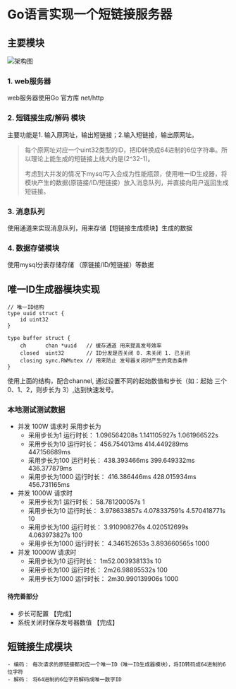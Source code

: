 # Go语言实现一个短链接服务器

## 主要模块
![架构图](http://o99lnabej.bkt.clouddn.com/%E7%9F%AD%E9%93%BE%E6%8E%A5.PNG)
### 1. web服务器
web服务器使用Go 官方库 net/http
### 2. 短链接生成/解码 模块
主要功能是1. 输入原网址，输出短链接；2.输入短链接，输出原网址。
> 每个原网址对应一个uint32类型的ID，把ID转换成64进制的6位字符串。所以理论上能生成的短链接上线大约是(2^32-1)。
>
> 考虑到大并发的情况下mysql写入会成为性能瓶颈，使用唯一ID生成器，将模块产生的数据(原链接/ID/短链接）放入消息队列，并直接向用户返回生成短链接。

### 3. 消息队列
使用通道来实现消息队列，用来存储【短链接生成模块】生成的数据

### 4. 数据存储模块

使用mysql分表存储存储 （原链接/ID/短链接）等数据


##

## 唯一ID生成器模块实现

```
// 唯一ID结构
type uuid struct {
	id uint32
}

type buffer struct {
	ch      chan *uuid   // 缓存通道 用来提高发号效率
	closed  uint32       // ID分发是否关闭 0. 未关闭 1. 已关闭
	closing sync.RWMutex // 用来防止 发号器关闭时产生的竞态条件
}
```
使用上面的结构，配合channel, 通过设置不同的起始数值和步长（如：起始 三个 0、1、2，则步长为 3）,达到快速发号。

### 本地测试测试数据
- 并发 100W 请求时 采用步长为
    - 采用步长为1  运行时长： 1.096564208s  1.141105927s  1.061966522s
    - 采用步长为10  运行时长： 456.754013ms  414.449289ms  447.156689ms
    - 采用步长为100   运行时长： 438.393466ms   399.649332ms   436.377879ms
    - 采用步长为1000  运行时长： 416.386446ms    428.015934ms   456.731165ms
- 并发 1000W 请求时
    - 采用步长为1   运行时长： 58.781200057s  1
    - 采用步长为10  运行时长： 3.978633857s   4.078337591s   4.570418771s  10
    - 采用步长为100 运行时长： 3.910908276s   4.020512699s   4.063973827s  100
    - 采用步长为1000 运行时长： 4.346152653s   3.893660565s  1000
- 并发 10000W 请求时
    - 采用步长为10  运行时长： 1m52.003938133s 10
    - 采用步长为100  运行时长： 2m26.98895532s 100
    - 采用步长为1000 运行时长： 2m30.990139906s 1000

#### 待完善部分

- 步长可配置 【完成】
- 系统关闭时保存发号器数值 【完成】

## 短链接生成模块

    - 编码： 每次请求的原链接都对应一个唯一ID（唯一ID生成器模块），将ID转码成64进制的6位字符
    - 解码： 将64进制的6位字符解码成唯一数字ID



